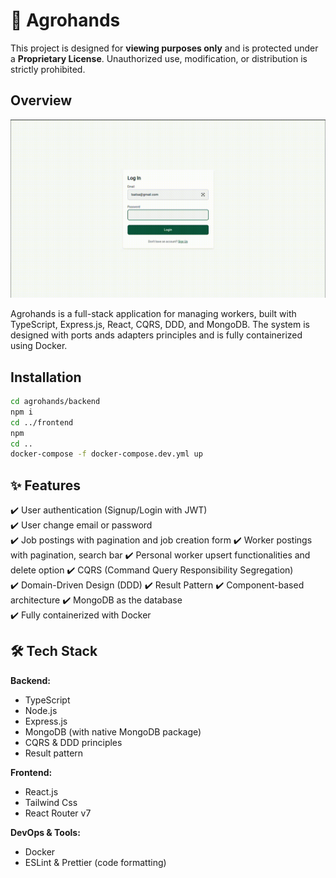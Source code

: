 # 🚀 Agrohands

This project is designed for **viewing purposes only** and is protected under a **Proprietary License**. Unauthorized use, modification, or distribution is strictly prohibited.

## Overview

![Walkthrough](walkthrough.gif)

Agrohands is a full-stack application for managing workers, built with TypeScript, Express.js, React, CQRS, DDD, and MongoDB. The system is designed with ports ands adapters principles and is fully containerized using Docker.

## Installation

```bash
cd agrohands/backend
npm i
cd ../frontend
npm
cd ..
docker-compose -f docker-compose.dev.yml up

```

## ✨ Features

✔️ User authentication (Signup/Login with JWT)  
✔️ User change email or password  
✔️ Job postings with pagination and job creation form
✔️ Worker postings with pagination, search bar
✔️ Personal worker upsert functionalities and delete option
✔️ CQRS (Command Query Responsibility Segregation)  
✔️ Domain-Driven Design (DDD)
✔️ Result Pattern
✔️ Component-based architecture
✔️ MongoDB as the database  
✔️ Fully containerized with Docker

## 🛠️ Tech Stack

**Backend:**

- TypeScript
- Node.js
- Express.js
- MongoDB (with native MongoDB package)
- CQRS & DDD principles
- Result pattern

**Frontend:**

- React.js
- Tailwind Css
- React Router v7

**DevOps & Tools:**

- Docker
- ESLint & Prettier (code formatting)
